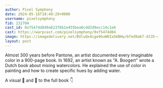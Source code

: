 ```yaml
---
author: Pixel Symphony
date: 2024-05-16T18:49:29+0000
username: pixelsymphony
fid: 232704
cast_id: 0xf5474d849a62376b1e455bea0cdd2d9ecc14c1e6
cast: https://warpcast.com/pixelsymphony/0xf5474d84
image: https://imagedelivery.net/BXluQx4ige9GuW0Ia56BHw/bfed9a67-d135-4e9e-9c36-a51afcf88000/original
layout: post
---
```

Almost 300 years before Pantone, an artist documented every imaginable color in a 900-page book. In 1692, an artist known as "A. Boogert" wrote a Dutch book about mixing watercolors. He explained the use of color in painting and how to create specific hues by adding water.  
  
A visual 🧵 and 🔗 to the full book 👇  

<img src='https://imagedelivery.net/BXluQx4ige9GuW0Ia56BHw/bfed9a67-d135-4e9e-9c36-a51afcf88000/original' alt='' referrerpolicy='no-referrer'/>